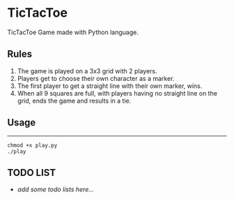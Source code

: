 # TicTacToe
TicTacToe Game made with Python language.

## Rules
1. The game is played on a 3x3 grid with 2 players.
2. Players get to choose their own character as a marker.
3. The first player to get a straight line with their own marker, wins.
4. When all 9 squares are full, with players having no straight line on the grid, ends the game and results in a tie.

## Usage
-----
```
chmod +x play.py
./play
```


## TODO LIST
- *add some todo lists here...* 

